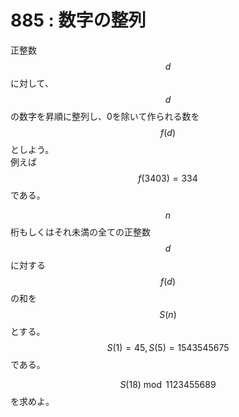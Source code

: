 # 885 : 数字の整列

正整数 $$d$$ に対して、$$d$$ の数字を昇順に整列し、0を除いて作られる数を $$f(d)$$ としよう。\
例えば $$f(3403) = 334$$ である。

$$n$$ 桁もしくはそれ未満の全ての正整数 $$d$$ に対する $$f(d)$$ の和を $$S(n)$$ とする。\
$$S(1) = 45, S(5) = 1543545675$$ である。

$$S(18) \bmod 1123455689$$ を求めよ。
